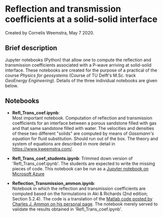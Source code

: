 # Reflection and transmission coefficients at a solid-solid interface
Created by Cornelis Weemstra, May 7 2020. 

## Brief description

Jupyter notebooks (Python) that allow one to compute the reflection and transmission coefficients associated with a P-wave arriving at solid-solid interface. These notebooks are created for the purpose of a practical of the course _Physics for geosystems_ (Course of TU Delft's M.Sc. track _GeoEnergy Engineering_). Details of the three individual notebooks are given below. 

## Notebooks

* **Refl_Trans_coef.ipynb**:   
Most important notebook. Computation of reflection and transmission coefficients for an interface between a porous sandstone filled with gas and that same sandstone filled with water. The velocities and densities of these two different "solids" are computed by means of _Gassmann's equation_ for fluid substitution. Should run out of the box. The theory and system of equations are described in more detail in https://www.kweemstra.com/.

* **Refl_Trans_coef_students.ipynb**:
Trimmed down version of 'Refl_Trans_coef.ipynb'. The students are expected to write the missing pieces of code. This notebook can be run as a [Jupyter notebook on Microsoft Azure](https://notebooks.azure.com/kweemstra/projects "Notebook on Azure")

* **Reflection_Transmission_ammon.ipynb**:   
Notebook in which the reflection and transmission coefficients are computed based on the formulations in Aki & Richards (2nd edition; Section 5.2.4). The code is a translation of the [Matlab code posted by Charles J. Ammon on his personal page](https://sites.psu.edu/charlesammon/2017/01/19/seismic-reflectiontransmission-coefficients-with-matlab/ "Link to Charles J. Ammons's post"). The notebook merely served to validate the results obtained in 'Refl_Trans_coef.ipynb'.
